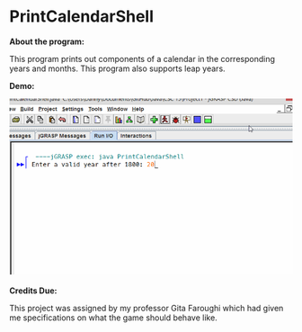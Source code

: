 # PrintCalendarShell
<b>About the program:</b>
<p>This program prints out components of a calendar in the corresponding years and months. This program also supports leap years.</p>
<b>Demo:</b>

![](/CSC%2015/Project1/PrintCalendarShellDemo.gif)
<br></br>
<b>Credits Due:</b>
<p>This project was assigned by my professor Gita Faroughi which had given me specifications on what the game should behave like.</p>
